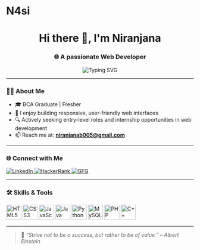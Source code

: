 # N4si

<h1 align="center">Hi there 👋, I'm Niranjana</h1>
<h3 align="center">🌐 A passionate Web Developer</h3>

<p align="center">
  <img src="https://readme-typing-svg.herokuapp.com?font=Fira+Code&duration=3000&pause=1000&center=true&vCenter=true&width=435&lines=Fresher+Web+Developer;HTML+%E2%80%A2+CSS+%E2%80%A2+JavaScript+%E2%80%A2+Python;Open+to+Internships+%26+Projects" alt="Typing SVG" />
</p>

---

### 👩‍💻 About Me
- 🎓 BCA Graduate | Fresher
- 🧠 I enjoy building responsive, user-friendly web interfaces
- 🔍 Actively seeking entry-level roles and internship opportunities in web development
- 📫 Reach me at: **niranjanab005@gmail.com**

---

### 🌐 Connect with Me
<p align="left">
  <a href="https://linkedin.com/in/niranjana-balasubramanian-1ab0a4251" target="_blank">
    <img src="https://img.shields.io/badge/LinkedIn-blue?style=for-the-badge&logo=linkedin" alt="LinkedIn" />
  </a>
  <a href="https://www.hackerrank.com/niranjanabalasu1" target="_blank">
    <img src="https://img.shields.io/badge/HackerRank-2EC866?style=for-the-badge&logo=hackerrank&logoColor=white" alt="HackerRank" />
  </a>
  <a href="https://auth.geeksforgeeks.org/user/niranjanabalazglw" target="_blank">
    <img src="https://img.shields.io/badge/GeeksforGeeks-darkgreen?style=for-the-badge&logo=GeeksforGeeks&logoColor=white" alt="GFG" />
  </a>
</p>

---

### 🛠️ Skills & Tools
<p align="left">
  <img src="https://cdn.jsdelivr.net/gh/devicons/devicon/icons/html5/html5-original-wordmark.svg" alt="HTML5" width="40" height="40"/>
  <img src="https://cdn.jsdelivr.net/gh/devicons/devicon/icons/css3/css3-original-wordmark.svg" alt="CSS3" width="40" height="40"/>
  <img src="https://cdn.jsdelivr.net/gh/devicons/devicon/icons/javascript/javascript-original.svg" alt="JavaScript" width="40" height="40"/>
  <img src="https://cdn.jsdelivr.net/gh/devicons/devicon/icons/java/java-original.svg" alt="Java" width="40" height="40"/>
  <img src="https://cdn.jsdelivr.net/gh/devicons/devicon/icons/python/python-original.svg" alt="Python" width="40" height="40"/>
  <img src="https://cdn.jsdelivr.net/gh/devicons/devicon/icons/mysql/mysql-original-wordmark.svg" alt="MySQL" width="40" height="40"/>
  <img src="https://cdn.jsdelivr.net/gh/devicons/devicon/icons/php/php-original.svg" alt="PHP" width="40" height="40"/>
  <img src="https://cdn.jsdelivr.net/gh/devicons/devicon/icons/cplusplus/cplusplus-original.svg" alt="C++" width="40" height="40"/>
</p>

---

> 📌 *“Strive not to be a success, but rather to be of value.” – Albert Einstein*

